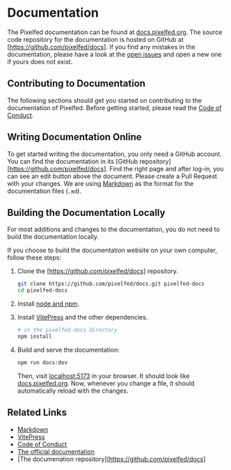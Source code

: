 # Documentation

The Pixelfed documentation can be found at [docs.pixelfed.org].
The source code repository for the documentation is hosted on GitHub at [https://github.com/pixelfed/docs].
If you find any mistakes in the documentation, please have a look at the [open issues](https://github.com/pixelfed/docs) and open a new one if yours does not exist.

## Contributing to Documentation

The following sections should get you started on contributing to the documentation of Pixelfed.
Before getting started, please read the [Code of Conduct].

## Writing Documentation Online

To get started writing the documentation, you only need a GitHub account.
You can find the documentation in its [GitHub repository][https://github.com/pixelfed/docs].
Find the right page and after log-in, you can see an edit button above the document.
Please create a Pull Request with your changes.
We are using [Markdown] as the format for the documentation files (`.md`).

[Markdown]: https://www.markdownguide.org/cheat-sheet/

## Building the Documentation Locally

For most additions and changes to the documentation, you do not need to build the documentation locally.

If you choose to build the documentation website on your own computer, follow these steps:

1. Clone the [https://github.com/pixelfed/docs] repository.

    ```sh
    git clone https://github.com/pixelfed/docs.git pixelfed-docs
    cd pixelfed-docs
    ```

2. Install [node and npm](https://docs.npmjs.com/downloading-and-installing-node-js-and-npm).
3. Install [VitePress] and the other dependencies.

    ```sh
    # in the pixelfed-docs directory
    npm install
    ```

4. Build and serve the documentation:

    ```sh
    npm run docs:dev
    ```

    Then, visit [localhost:5173](http://localhost:5173/) in your browser.
    It should look like [docs.pixelfed.org].
    Now, whenever you change a file, it should automatically reload with the changes.

## Related Links

- [Markdown]
- [VitePress]
- [Code of Conduct]
- [The official documentation][docs.pixelfed.org]
- [The documenation repository][https://github.com/pixelfed/docs]

[VitePress]: https://vitepress.dev/
[docs.pixelfed.org]: https://docs.pixelfed.org
[Code of Conduct]: https://github.com/pixelfed/docs/blob/main/CODE_OF_CONDUCT.md
[pixelfed/docs]: https://github.com/pixelfed/docs
